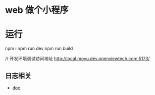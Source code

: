 <!--
 * @Author: Sandy
 * @Date: 2023-04-18 14:25:54
 * @Description: 
-->
 # web 做个小程序

# 运行
npm i 
npm run dev 
npm run build 
 
// 开发环境调试访问地址
http://local.moyu.dev.openviewtech.com:5173/
 
## 日志相关
- [doc](https://openviewtech.feishu.cn/docx/LLtQdzE4JoXdMfxWoFvcN8YwnSg)
